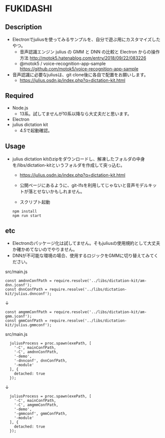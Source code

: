 # FUKIDASHI
## Description
- Electronでjuliusを使ってみるサンプルを、自分で遊ぶ用にカスタマイズしたやつ。
  - 音声認識エンジン julius の GMM と DNN の比較と Electron からの操作方法 http://motok5.hatenablog.com/entry/2018/09/22/083226
  - @motok5 / voice-recognition-app-sample https://github.com/motok5/voice-recognition-app-sample
- 音声認識に必要なjuliusは、git clone後に各自で配置をお願いします。
  - https://julius.osdn.jp/index.php?q=dictation-kit.html

## Required
- Node.js
  - 13系。試してませんが10系以降なら大丈夫だと思います。
- Electron
- julius dictation kit
  - 4.5で起動確認。

## Usage
- julius dictation kitのzipをダウンロードし、解凍したフォルダの中身を/libs/dictation-kitというフォルダを作成して突っ込む。
  - https://julius.osdn.jp/index.php?q=dictation-kit.html
  - 公開ページにあるように、git-lfsを利用してじゃないと音声モデルキットが落とせないかもしれません。

  - スクリプト起動
  ```
  npm install
  npm run start
  ```

## etc
- Electronのパッケージ化は試してません。そもjuliusの使用規約として大丈夫か確かめてないのでやりません。
- DNNが不可能な環境の場合、使用するロジックをGMMに切り替えてみてください。

src/main.js
```
const amdnnConfPath = require.resolve('../libs/dictation-kit/am-dnn.jconf');
const dnnConfPath = require.resolve('../libs/dictation-kit/julius.dnnconf');
```

↓

```
const amgmmConfPath = require.resolve('../libs/dictation-kit/am-gmm.jconf');
const gmmConfPath = require.resolve('../libs/dictation-kit/julius.gmmconf');
```

src/main.js
```
  juliusProcess = proc.spawn(exePath, [
    '-C', mainConfPath,
    '-C', amdnnConfPath,
    '-demo',
    '-dnnconf', dnnConfPath,
    '-module'
  ], {
    detached: true
  });
```

↓

```
  juliusProcess = proc.spawn(exePath, [
    '-C', mainConfPath,
    '-C', amgmmConfPath,
    '-demo',
    '-gmmconf', gmmConfPath,
    '-module'
  ], {
    detached: true
  });
```